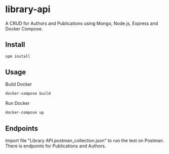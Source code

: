 # library-api
A CRUD for Authors and Publications using Mongo, Node.js, Express and Docker Compose.

## Install

```bash
npm install
```

## Usage

Build Docker

```bash
docker-compose build
```

Run Docker

```bash
docker-compose up
```

## Endpoints

Import file "Library API.postman_collection.json" to run the test on Postman. There is endpoints for Publications and Authors.

